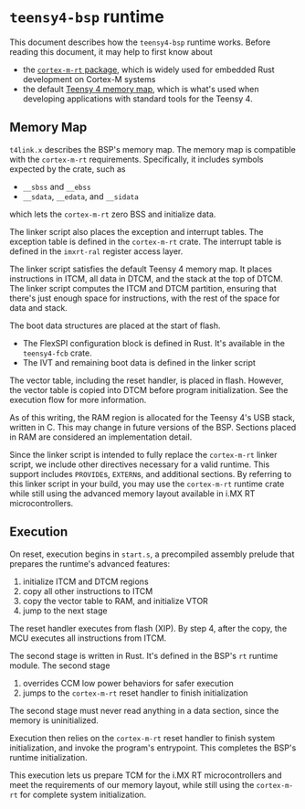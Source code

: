 `teensy4-bsp` runtime
=====================

This document describes how the `teensy4-bsp` runtime works. Before reading
this document, it may help to first know about

- the [`cortex-m-rt` package][cortex-m-rt], which is widely used for embedded
  Rust development on Cortex-M systems
- the default [Teensy 4 memory map](https://www.pjrc.com/store/teensy40.html),
  which is what's used when developing applications with standard tools for the
  Teensy 4.

[cortex-m-rt]: https://github.com/rust-embedded/cortex-m-rt

Memory Map
----------

`t4link.x` describes the BSP's memory map. The memory map is compatible with
the `cortex-m-rt` requirements. Specifically, it includes symbols expected by
the crate, such as

- `__sbss` and `__ebss`
- `__sdata`, `__edata`, and `__sidata`

which lets the `cortex-m-rt` zero BSS and initialize data.

The linker script also places the exception and interrupt tables. The exception
table is defined in the `cortex-m-rt` crate. The interrupt table is defined in
the `imxrt-ral` register access layer.

The linker script satisfies the default Teensy 4 memory map. It places
instructions in ITCM, all data in DTCM, and the stack at the top of DTCM.
The linker script computes the ITCM and DTCM partition, ensuring that there's
just enough space for instructions, with the rest of the space for data and
stack.

The boot data structures are placed at the start of flash.

- The FlexSPI configuration block is defined in Rust. It's available in the
  `teensy4-fcb` crate.
- The IVT and remaining boot data is defined in the linker script

The vector table, including the reset handler, is placed in flash. However,
the vector table is copied into DTCM before program initialization. See the
execution flow for more information.

As of this writing, the RAM region is allocated for the Teensy 4's USB stack,
written in C. This may change in future versions of the BSP. Sections placed in
RAM are considered an implementation detail.

Since the linker script is intended to fully replace the `cortex-m-rt` linker
script, we include other directives necessary for a valid runtime. This support
includes `PROVIDE`s, `EXTERN`s, and additional sections. By referring to this
linker script in your build, you may use the `cortex-m-rt` runtime crate while
still using the advanced memory layout available in i.MX RT microcontrollers.

Execution
---------

On reset, execution begins in `start.s`, a precompiled assembly prelude that
prepares the runtime's advanced features:

1. initialize ITCM and DTCM regions
2. copy all other instructions to ITCM
3. copy the vector table to RAM, and initialize VTOR
4. jump to the next stage

The reset handler executes from flash (XIP). By step 4, after the copy, the MCU
executes all instructions from ITCM.

The second stage is written in Rust. It's defined in the BSP's `rt` runtime
module. The second stage

1. overrides CCM low power behaviors for safer execution
2. jumps to the `cortex-m-rt` reset handler to finish initialization

The second stage must never read anything in a data section, since the memory
is uninitialized.

Execution then relies on the `cortex-m-rt` reset handler to finish system
initialization, and invoke the program's entrypoint. This completes the BSP's
runtime initialization.

This execution lets us prepare TCM for the i.MX RT microcontrollers and meet
the requirements of our memory layout, while still using the `cortex-m-rt` for
complete system initialization.
